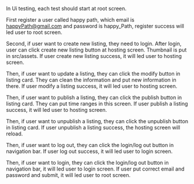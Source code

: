 In Ui testing, each test should start at root screen. 

First register a user called happy path, which email is happyPath@gmail.com and password is happy_Path, register success will led user to root screen.

Second, if user want to create new listing, they need to login. After login, user can click create new listing button at hosting screen. Thumbnail is put in src/assets. If user create new listing success, it will led user to hosting screen.

Then, if user want to update a listing, they can click the modify button in listing card. They can clean the information and put new information in there. If user modify a listing success, it will led user to hosting screen.

Then, if user want to publish a listing, they can click the publish button in listing card. They can put time ranges in this screen. If user publish a listing success, it will led user to hosting screen.

Then, if user want to unpublish a listing, they can click the unpublish button in listing card. If user unpublish a listing success, the hosting screen will reload.

Then, if user want to log out, they can click the login/log out button in navigation bar. If user log out success, it will led user to login screen.

Then, if user want to login, they can click the login/log out button in navigation bar, it will led user to login screen. If user put correct email and password and submit, it will led user to root screen.